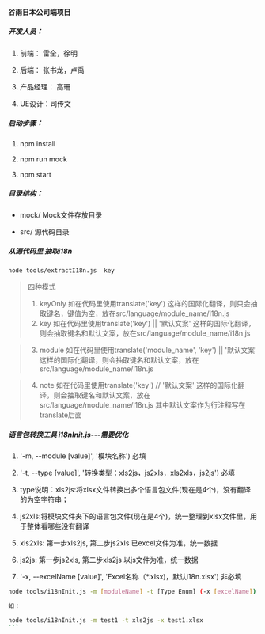 #### 谷雨日本公司端项目

##### 开发人员：

1. 前端： 雷全，徐明

2. 后端： 张书龙，卢禹

3. 产品经理： 高珊

4. UE设计：司传文


##### 启动步骤：

1. npm install

2. npm run mock

3. npm start

##### 目录结构：

+ mock/      Mock文件存放目录

+ src/       源代码目录

##### 从源代码里 抽取i18n
```bash
node tools/extractI18n.js  key
```
> 四种模式
> 1. keyOnly
> 如在代码里使用translate('key') 这样的国际化翻译，则只会抽取键名，键值为空，放在src/language/module_name/i18n.js
> 2. key
> 如在代码里使用translate('key') || '默认文案' 这样的国际化翻译，则会抽取键名和默认文案，放在src/language/module_name/i18n.js

> 3. module
> 如在代码里使用translate('module_name', 'key') || '默认文案' 这样的国际化翻译，则会抽取键名和默认文案，放在src/language/module_name/i18n.js

> 4. note
> 如在代码里使用translate('key') // '默认文案' 这样的国际化翻译，则会抽取键名和默认文案，放在src/language/module_name/i18n.js
其中默认文案作为行注释写在translate后面


##### 语言包转换工具 i18nInit.js---需要优化

1. '-m, --module [value]', '模块名称')   必填

2. '-t, --type [value]', '转换类型：xls2js，js2xls，xls2xls，js2js')  必填
3. type说明：xls2js:将xlsx文件转换出多个语言包文件(现在是4个)，没有翻译的为空字符串；
4. js2xls:将模块文件夹下的语言包文件(现在是4个)，统一整理到xlsx文件里，用于整体看哪些没有翻译
5. xls2xls: 第一步xls2js, 第二步js2xls 已excel文件为准，统一数据
6. js2js: 第一步js2xls, 第二步xls2js 以js文件为准，统一数据
7. '-x, --excelName [value]', 'Excel名称（*.xlsx)，默认i18n.xlsx') 非必填

````bash
node tools/i18nInit.js -m [moduleName] -t [Type Enum] (-x [excelName])

如：

node tools/i18nInit.js -m test1 -t xls2js -x test1.xlsx
```


